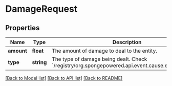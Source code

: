 # DamageRequest

## Properties
Name | Type | Description | Notes
------------ | ------------- | ------------- | -------------
**amount** | **float** | The amount of damage to deal to the entity. | [optional] 
**type** | **string** | The type of damage being dealt. Check &#x60;/registry/org.spongepowered.api.event.cause.entity.damage&#x60;. | [optional] 

[[Back to Model list]](../README.md#documentation-for-models) [[Back to API list]](../README.md#documentation-for-api-endpoints) [[Back to README]](../README.md)


